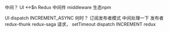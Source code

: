 中间？ UI <->$n Redux
中间件 middleware 生态npm

UI dispatch INCREMENT_ASYNC
何时？ 订阅发布者模式
中间处理一下 发布者 redux-thunk redux-saga 
 请求， setTimeout dispatch INCREMENT
redux